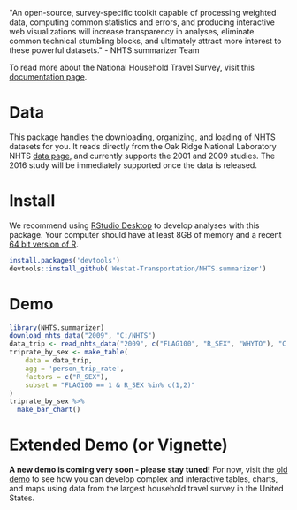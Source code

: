 "An open-source, survey-specific toolkit capable of processing weighted data, computing common statistics and errors, and producing interactive web visualizations will increase transparency in analyses, eliminate common technical stumbling blocks, and ultimately attract more interest to these powerful datasets." - NHTS.summarizer Team

To read more about the National Household Travel Survey, visit this [documentation page](http://nhts.ornl.gov/documentation.shtml).

# Data

This package handles the downloading, organizing, and loading of NHTS datasets for you. It reads directly from the Oak Ridge National Laboratory NHTS [data page](http://nhts.ornl.gov/download.shtml), and currently supports the 2001 and 2009 studies. The 2016 study will be immediately supported once the data is released.

# Install

We recommend using [RStudio Desktop](https://www.rstudio.com/products/rstudio/download/) to develop analyses with this package. Your computer should have at least 8GB of memory and a recent [64 bit version of R](https://cran.r-project.org/).

```R
install.packages('devtools')
devtools::install_github('Westat-Transportation/NHTS.summarizer')
```
# Demo

```R
library(NHTS.summarizer)
download_nhts_data("2009", "C:/NHTS")
data_trip <- read_nhts_data("2009", c("FLAG100", "R_SEX", "WHYTO"), "C:/NHTS")
triprate_by_sex <- make_table(
	data = data_trip, 
	agg = 'person_trip_rate',
	factors = c("R_SEX"),
	subset = "FLAG100 == 1 & R_SEX %in% c(1,2)"
)
triprate_by_sex %>%
  make_bar_chart()
```

# Extended Demo (or Vignette)

**A new demo is coming very soon - please stay tuned!** For now, visit the [old demo](https://rawgit.com/Westat-Transportation/NHTS-Summarizer/master/demo.html) to see how you can develop complex and interactive tables, charts, and maps using data from the largest household travel survey in the United States.